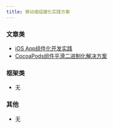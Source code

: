 ```yaml
---
title: 移动端组建化实践方案
---
```


### 文章类
* [iOS App组件化开发实践](http://mp.weixin.qq.com/s?__biz=MzA3ODg4MDk0Ng==&mid=2651112676&idx=1&sn=d89305910fd0e12f83299cfbc25dd662&scene=0#wechat_redirect)
* [CocoaPods组件平滑二进制化解决方案](http://mp.weixin.qq.com/s?__biz=MzA3ODg4MDk0Ng==&mid=2651112483&idx=1&sn=39d05069e8f300c2d110ed07cace87c7&scene=21#wechat_redirect)


### 框架类
* 无

### 其他
* 无
